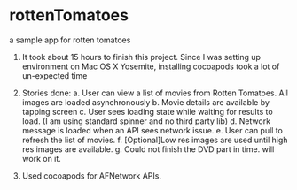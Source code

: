 rottenTomatoes
==============

a sample app for rotten tomatoes

1. It took about 15 hours to finish this project. Since I was setting up environment on Mac OS X Yosemite, installing cocoapods took a lot of un-expected time
2. Stories done:
  a. User can view a list of movies from Rotten Tomatoes. All images are loaded asynchronously
  b. Movie details are available by tapping screen
  c. User sees loading state while waiting for results to load. (I am using standard spinner and no third party lib)
  d. Network message is loaded when an API sees network issue.
  e. User can pull to refresh the list of movies.
  f. [Optional]Low res images are used until high res images are available.
  g. Could not finish the DVD part in time. will work on it.
  
3. Used cocoapods for AFNetwork APIs.
